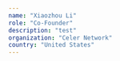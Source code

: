 ```yaml
---
name: "Xiaozhou Li"
role: "Co-Founder"
description: "test"
organization: "Celer Network"
country: "United States"
---
```

